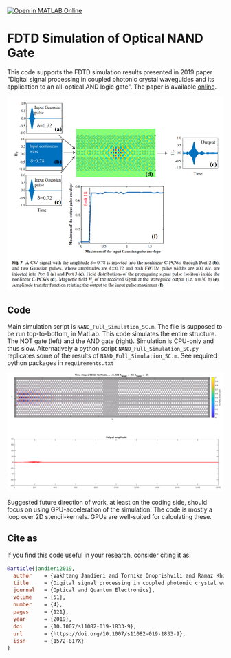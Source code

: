 [![Open in MATLAB Online](https://www.mathworks.com/images/responsive/global/open-in-matlab-online.svg)](https://matlab.mathworks.com/open/github/v1?repo=tornikeo/optical_nand&file=NAND_Full_Simulation_SC.m)

# FDTD Simulation of Optical NAND Gate

This code supports the FDTD simulation results presented in 2019 paper "Digital signal processing in coupled photonic crystal waveguides and its application to an all-optical AND logic gate". The paper is available [online](https://doi.org/10.1007/s11082-019-1833-9).

![alt text](assets/figure2.png)



## Code

Main simulation script is `NAND_Full_Simulation_SC.m`. The file is supposed to be run top-to-bottom, in MatLab. This code simulates the entire structure. The NOT gate (left) and the AND gate (right). Simulation is CPU-only and thus slow. Alternatively a python script `NAND_Full_Simulation_SC.py` replicates some of the results of `NAND_Full_Simulation_SC.m`. See required python packages in `requirements.txt`

![alt text](assets/structure.png)

Suggested future direction of work, at least on the coding side, should focus on using GPU-acceleration of the simulation. The code is mostly a loop over 2D stencil-kernels. GPUs are well-suited for calculating these.

## Cite as

If you find this code useful in your research, consider citing it as:

```bibtex
@article{jandieri2019,
  author    = {Vakhtang Jandieri and Tornike Onoprishvili and Ramaz Khomeriki and Daniel Erni and Jaromir Pistora},
  title     = {Digital signal processing in coupled photonic crystal waveguides and its application to an all-optical AND logic gate},
  journal   = {Optical and Quantum Electronics},
  volume    = {51},
  number    = {4},
  pages     = {121},
  year      = {2019},
  doi       = {10.1007/s11082-019-1833-9},
  url       = {https://doi.org/10.1007/s11082-019-1833-9},
  issn      = {1572-817X}
}
```
